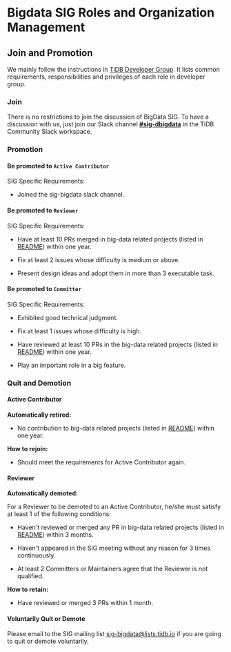 # Bigdata SIG Roles and Organization Management

## Join and Promotion

We mainly follow the instructions in [TiDB Developer Group](../../architecture/README.md#tidb-developer-group).
It lists common requirements, responsibilities and privileges of each role in developer group.

### Join

There is no restrictions to join the discussion of BigData SIG. To have a discussion with us, just join our Slack channel [**#sig-dbigdata**](https://slack.tidb.io/invite?team=tidb-community&channel=sig-bigdata&ref=pingcap-community) in the TiDB Community Slack workspace.

### Promotion

#### Be promoted to `Active Contributor`

SIG Specific Requirements:

* Joined the sig-bigdata slack channel.

#### Be promoted to `Reviewer`

SIG Specific Requirements:

* Have at least 10 PRs merged in big-data related projects (listed in [README](./README.md#repositories-and-projects)) within one year.

* Fix at least 2 issues whose difficulty is medium or above.

* Present design ideas and adopt them in more than 3 executable task.

#### Be promoted to `Committer`

SIG Specific Requirements:

* Exhibited good technical judgment.

* Fix at least 1 issues whose difficulty is high.

* Have reviewed at least 10 PRs in the big-data related projects (listed in [README](./README.md#repositories-and-projects))  within one year.

* Play an important role in a big feature.

### Quit and Demotion

#### Active Contributor

**Automatically retired:**

* No contribution to big-data related projects (listed in [README](./README.md#repositories-and-projects))  within one year.

**How to rejoin:**

* Should meet the requirements for Active Contributor again.

#### Reviewer

**Automatically demoted:**

For a Reviewer to be demoted to an Active Contributor, he/she must satisfy at least 1 of the following conditions:
* Haven't reviewed or merged any PR in big-data related projects (listed in [README](./README.md#repositories-and-projects))  within 3 months.

* Haven't appeared in the SIG meeting without any reason for 3 times continuously.

* At least 2 Committers or Maintainers agree that the Reviewer is not qualified.

**How to retain:**

* Have reviewed or merged 3 PRs within 1 month.

#### Voluntarily Quit or Demote
Please email to the SIG mailing list sig-bigdata@lists.tidb.io if you are going to quit or demote voluntarily.

